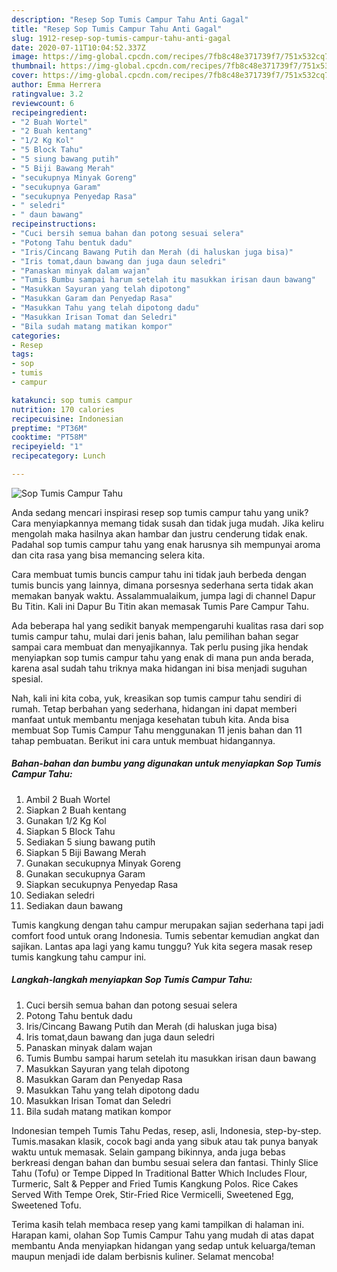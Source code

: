 ```yaml
---
description: "Resep Sop Tumis Campur Tahu Anti Gagal"
title: "Resep Sop Tumis Campur Tahu Anti Gagal"
slug: 1912-resep-sop-tumis-campur-tahu-anti-gagal
date: 2020-07-11T10:04:52.337Z
image: https://img-global.cpcdn.com/recipes/7fb8c48e371739f7/751x532cq70/sop-tumis-campur-tahu-foto-resep-utama.jpg
thumbnail: https://img-global.cpcdn.com/recipes/7fb8c48e371739f7/751x532cq70/sop-tumis-campur-tahu-foto-resep-utama.jpg
cover: https://img-global.cpcdn.com/recipes/7fb8c48e371739f7/751x532cq70/sop-tumis-campur-tahu-foto-resep-utama.jpg
author: Emma Herrera
ratingvalue: 3.2
reviewcount: 6
recipeingredient:
- "2 Buah Wortel"
- "2 Buah kentang"
- "1/2 Kg Kol"
- "5 Block Tahu"
- "5 siung bawang putih"
- "5 Biji Bawang Merah"
- "secukupnya Minyak Goreng"
- "secukupnya Garam"
- "secukupnya Penyedap Rasa"
- " seledri"
- " daun bawang"
recipeinstructions:
- "Cuci bersih semua bahan dan potong sesuai selera"
- "Potong Tahu bentuk dadu"
- "Iris/Cincang Bawang Putih dan Merah (di haluskan juga bisa)"
- "Iris tomat,daun bawang dan juga daun seledri"
- "Panaskan minyak dalam wajan"
- "Tumis Bumbu sampai harum setelah itu masukkan irisan daun bawang"
- "Masukkan Sayuran yang telah dipotong"
- "Masukkan Garam dan Penyedap Rasa"
- "Masukkan Tahu yang telah dipotong dadu"
- "Masukkan Irisan Tomat dan Seledri"
- "Bila sudah matang matikan kompor"
categories:
- Resep
tags:
- sop
- tumis
- campur

katakunci: sop tumis campur 
nutrition: 170 calories
recipecuisine: Indonesian
preptime: "PT36M"
cooktime: "PT58M"
recipeyield: "1"
recipecategory: Lunch

---
```



![Sop Tumis Campur Tahu](https://img-global.cpcdn.com/recipes/7fb8c48e371739f7/751x532cq70/sop-tumis-campur-tahu-foto-resep-utama.jpg)

Anda sedang mencari inspirasi resep sop tumis campur tahu yang unik? Cara menyiapkannya memang tidak susah dan tidak juga mudah. Jika keliru mengolah maka hasilnya akan hambar dan justru cenderung tidak enak. Padahal sop tumis campur tahu yang enak harusnya sih mempunyai aroma dan cita rasa yang bisa memancing selera kita.

Cara membuat tumis buncis campur tahu ini tidak jauh berbeda dengan tumis buncis yang lainnya, dimana porsesnya sederhana serta tidak akan memakan banyak waktu. Assalammualaikum, jumpa lagi di channel Dapur Bu Titin. Kali ini Dapur Bu Titin akan memasak Tumis Pare Campur Tahu.

Ada beberapa hal yang sedikit banyak mempengaruhi kualitas rasa dari sop tumis campur tahu, mulai dari jenis bahan, lalu pemilihan bahan segar sampai cara membuat dan menyajikannya. Tak perlu pusing jika hendak menyiapkan sop tumis campur tahu yang enak di mana pun anda berada, karena asal sudah tahu triknya maka hidangan ini bisa menjadi suguhan spesial.


Nah, kali ini kita coba, yuk, kreasikan sop tumis campur tahu sendiri di rumah. Tetap berbahan yang sederhana, hidangan ini dapat memberi manfaat untuk membantu menjaga kesehatan tubuh kita. Anda bisa membuat Sop Tumis Campur Tahu menggunakan 11 jenis bahan dan 11 tahap pembuatan. Berikut ini cara untuk membuat hidangannya.

<!--inarticleads1-->

##### Bahan-bahan dan bumbu yang digunakan untuk menyiapkan Sop Tumis Campur Tahu:

1. Ambil 2 Buah Wortel
1. Siapkan 2 Buah kentang
1. Gunakan 1/2 Kg Kol
1. Siapkan 5 Block Tahu
1. Sediakan 5 siung bawang putih
1. Siapkan 5 Biji Bawang Merah
1. Gunakan secukupnya Minyak Goreng
1. Gunakan secukupnya Garam
1. Siapkan secukupnya Penyedap Rasa
1. Sediakan  seledri
1. Sediakan  daun bawang


Tumis kangkung dengan tahu campur merupakan sajian sederhana tapi jadi comfort food untuk orang Indonesia. Tumis sebentar kemudian angkat dan sajikan. Lantas apa lagi yang kamu tunggu? Yuk kita segera masak resep tumis kangkung tahu campur ini. 

<!--inarticleads2-->

##### Langkah-langkah menyiapkan Sop Tumis Campur Tahu:

1. Cuci bersih semua bahan dan potong sesuai selera
1. Potong Tahu bentuk dadu
1. Iris/Cincang Bawang Putih dan Merah (di haluskan juga bisa)
1. Iris tomat,daun bawang dan juga daun seledri
1. Panaskan minyak dalam wajan
1. Tumis Bumbu sampai harum setelah itu masukkan irisan daun bawang
1. Masukkan Sayuran yang telah dipotong
1. Masukkan Garam dan Penyedap Rasa
1. Masukkan Tahu yang telah dipotong dadu
1. Masukkan Irisan Tomat dan Seledri
1. Bila sudah matang matikan kompor


Indonesian tempeh Tumis Tahu Pedas, resep, asli, Indonesia, step-by-step. Tumis.masakan klasik, cocok bagi anda yang sibuk atau tak punya banyak waktu untuk memasak. Selain gampang bikinnya, anda juga bebas berkreasi dengan bahan dan bumbu sesuai selera dan fantasi. Thinly Slice Tahu (Tofu) or Tempe Dipped In Traditional Batter Which Includes Flour, Turmeric, Salt &amp; Pepper and Fried Tumis Kangkung Polos. Rice Cakes Served With Tempe Orek, Stir-Fried Rice Vermicelli, Sweetened Egg, Sweetened Tofu. 

Terima kasih telah membaca resep yang kami tampilkan di halaman ini. Harapan kami, olahan Sop Tumis Campur Tahu yang mudah di atas dapat membantu Anda menyiapkan hidangan yang sedap untuk keluarga/teman maupun menjadi ide dalam berbisnis kuliner. Selamat mencoba!
